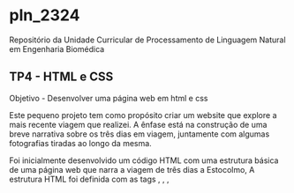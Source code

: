 # pln_2324
Repositório da Unidade Curricular de Processamento de Linguagem Natural em Engenharia Biomédica

## TP4 - HTML e CSS

Objetivo - Desenvolver uma página web em html e css 

Este pequeno projeto tem como propósito criar um website que explore a mais recente viagem que realizei. A ênfase está na construção de uma breve narrativa sobre os três dias em viagem, juntamente com algumas fotografias tiradas ao longo da mesma.

Foi inicialmente desenvolvido um código HTML com uma estrutura básica de uma página web que narra a viagem de três dias a Estocolmo, A estrutura HTML foi definida com as tags <html>, <head>, <meta>, <title>, <body> e <header>, incluindo uma estrutura padrão HTML com cabeçalho, seções de conteúdo para cada dia da viagem, e ainda imagens. 

O cabeçalho contém um título e um subtítulo, enquanto as seções de conteúdo descrevem as atividades realizadas. Cada dia da viagem foi representado por uma seção (<section>) que contém um título (<h2>) e um parágrafo (<p>) destacando as atividades realizadas, os locais visitados e as experiências vividas. Para cada dia, foram ainda incluídas imagens relacionadas ao texto dentro de uma div com a classe "imagem-container". As imagens foram inseridas com a tag <img>, cada uma com um atributo src apontando para o caminho do arquivo de imagem e um atributo alt descrevendo a imagem. As imagens captadas proporcionam uma experiência visual ao utilizador da página.

Foi ainda desenvolvido um código CSS estilo.css para personalizar a aparência e o layout da página, incluindo a cor de fundo, centralizar o conteúdo, adicionar margens, a cor dos caracteres e organizar as imagens.Estas combinações resultam numa página web visualmente mais atraente e organizada, com um design resposivo e elementos bem estruturados. 



Por fim, o projeto foi concluido com sucesso. Havia outros aspetos que gostaria de ter incluído mas, devido à falta de tempo, não foi possível. Queria ter desenvolvido uma galeria de imagens com um efeito Lightbox, que permitisse a ampliação de cada imagem em tamanho real; um mapa interativo, que pudesse ser consultado quando os locais eram mencionados e ainda um formulário de comentários, para que os utilizadores pudessem compartilhar as suas próprias experiências e fazer perguntas, adicionando assim uma dimensão interativa e de comunidade à página. 